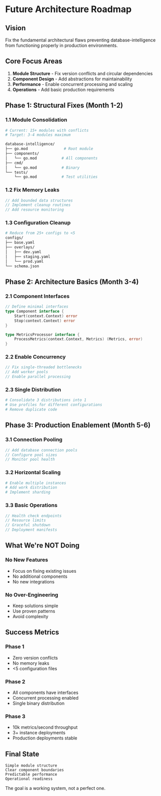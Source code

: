 # Future Architecture Roadmap

## Vision
Fix the fundamental architectural flaws preventing database-intelligence from functioning properly in production environments.

## Core Focus Areas
1. **Module Structure** - Fix version conflicts and circular dependencies
2. **Component Design** - Add abstractions for maintainability  
3. **Performance** - Enable concurrent processing and scaling
4. **Operations** - Add basic production requirements

## Phase 1: Structural Fixes (Month 1-2)

### 1.1 Module Consolidation
```bash
# Current: 15+ modules with conflicts
# Target: 3-4 modules maximum

database-intelligence/
├── go.mod                # Root module
├── components/
│   └── go.mod           # All components
├── cmd/
│   └── go.mod           # Binary
└── tests/
    └── go.mod           # Test utilities
```

### 1.2 Fix Memory Leaks
```go
// Add bounded data structures
// Implement cleanup routines
// Add resource monitoring
```

### 1.3 Configuration Cleanup
```bash
# Reduce from 25+ configs to <5
configs/
├── base.yaml
├── overlays/
│   ├── dev.yaml
│   ├── staging.yaml
│   └── prod.yaml
└── schema.json
```

## Phase 2: Architecture Basics (Month 3-4)

### 2.1 Component Interfaces
```go
// Define minimal interfaces
type Component interface {
    Start(context.Context) error
    Stop(context.Context) error
}

type MetricsProcessor interface {
    ProcessMetrics(context.Context, Metrics) (Metrics, error)
}
```

### 2.2 Enable Concurrency
```go
// Fix single-threaded bottlenecks
// Add worker pools
// Enable parallel processing
```

### 2.3 Single Distribution
```bash
# Consolidate 3 distributions into 1
# Use profiles for different configurations
# Remove duplicate code
```

## Phase 3: Production Enablement (Month 5-6)

### 3.1 Connection Pooling
```go
// Add database connection pools
// Configure pool sizes
// Monitor pool health
```

### 3.2 Horizontal Scaling
```yaml
# Enable multiple instances
# Add work distribution
# Implement sharding
```

### 3.3 Basic Operations
```go
// Health check endpoints
// Resource limits
// Graceful shutdown
// Deployment manifests
```

## What We're NOT Doing

### No New Features
- Focus on fixing existing issues
- No additional components
- No new integrations

### No Over-Engineering  
- Keep solutions simple
- Use proven patterns
- Avoid complexity

## Success Metrics

### Phase 1
- Zero version conflicts
- No memory leaks
- <5 configuration files

### Phase 2  
- All components have interfaces
- Concurrent processing enabled
- Single binary distribution

### Phase 3
- 10k metrics/second throughput
- 3+ instance deployments
- Production deployments stable

## Final State

```
Simple module structure
Clear component boundaries  
Predictable performance
Operational readiness
```

The goal is a working system, not a perfect one.